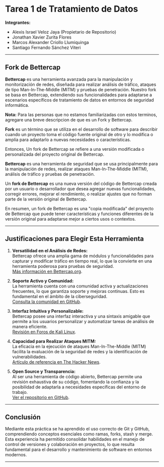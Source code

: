 # Tarea 1 de Tratamiento de Datos

**Integrantes:**  
- Alexis Israel Veloz Jaya (Propietario de Repositorio)  
- Jonathan Xavier Zurita Flores
- Marcos Alexander Criollo Llumiquinga 
- Santiago Fernando Sánchez Viteri
---

## Fork de Bettercap

**Bettercap** es una herramienta avanzada para la manipulación y monitorización de redes, diseñada para realizar análisis de tráfico, ataques de tipo Man-In-The-Middle (MITM) y pruebas de penetración. Nuestro fork se basa en Bettercap, extendiendo sus funcionalidades para adaptarse a escenarios específicos de tratamiento de datos en entornos de seguridad informática.

**Nota:** Para las personas que no estamos familiarizadas con estos terminos, agregare una breve descripcion de que es un Fork y Bettercap.

**Fork** es un término que se utiliza en el desarrollo de software para describir cuando un proyecto toma el código fuente original de otro y lo modifica o amplía para adaptarlo a nuevas necesidades o características.

Entonces, Un fork de Bettercap se refiere a una versión modificada o personalizada del proyecto original de Bettercap. 

**Bettercap** es una herramienta de seguridad que se usa principalmente para la manipulación de redes, realizar ataques Man-In-The-Middle (MITM), análisis de tráfico y pruebas de penetración.

Un **fork de Bettercap** es una nueva versión del código de Bettercap creada por un usuario o desarrollador que desea agregar nuevas funcionalidades, corregir errores, mejorar el rendimiento, o realizar ajustes que no forman parte de la versión original de Bettercap.

En resumen, un fork de Bettercap es una "copia modificada" del proyecto de Bettercap que puede tener características y funciones diferentes de la versión original para adaptarse mejor a ciertos usos o contextos.


---

## Justificaciones para Elegir Esta Herramienta

1. **Versatilidad en el Análisis de Redes:**  
   Bettercap ofrece una amplia gama de módulos y funcionalidades para capturar y modificar tráfico en tiempo real, lo que la convierte en una herramienta poderosa para pruebas de seguridad.  
   [Más información en Bettercap.org](https://www.bettercap.org/).

2. **Soporte Activo y Comunidad:**  
   La herramienta cuenta con una comunidad activa y actualizaciones frecuentes, lo que garantiza soporte y mejoras continuas. Esto es fundamental en el ámbito de la ciberseguridad.  
   [Consulta la comunidad en GitHub](https://github.com/bettercap/bettercap).

3. **Interfaz Intuitiva y Personalizable:**  
   Bettercap posee una interfaz interactiva y una sintaxis amigable que permite a los usuarios personalizar y automatizar tareas de análisis de manera eficiente.  
   [Revisión en Foros de Kali Linux](https://forums.kali.org/).

4. **Capacidad para Realizar Ataques MITM:**  
   La eficacia en la ejecución de ataques Man-In-The-Middle (MITM) facilita la evaluación de la seguridad de redes y la identificación de vulnerabilidades.  
   [Artículo de referencia en The Hacker News](https://thehackernews.com/).

5. **Open Source y Transparencia:**  
   Al ser una herramienta de código abierto, Bettercap permite una revisión exhaustiva de su código, fomentando la confianza y la posibilidad de adaptarla a necesidades específicas del entorno de trabajo.  
   [Ver el repositorio en GitHub](https://github.com/bettercap/bettercap).

---
## Conclusión

Mediante esta práctica se ha aprendido el uso correcto de Git y GitHub, comprendiendo conceptos esenciales como ramas, forks, stash y merge. Esta experiencia ha permitido consolidar habilidades en el manejo de control de versiones y colaboración en proyectos, lo que resulta fundamental para el desarrollo y mantenimiento de software en entornos modernos.

---



